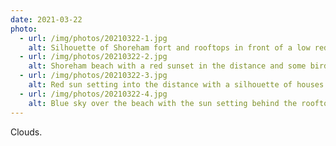 ```yaml
---
date: 2021-03-22
photo:
  - url: /img/photos/20210322-1.jpg
    alt: Silhouette of Shoreham fort and rooftops in front of a low red sunset with white clouds above.
  - url: /img/photos/20210322-2.jpg
    alt: Shoreham beach with a red sunset in the distance and some birds flying between the wavy clouds.
  - url: /img/photos/20210322-3.jpg
    alt: Red sun setting into the distance with a silhouette of houses to the right of the sunset.
  - url: /img/photos/20210322-4.jpg
    alt: Blue sky over the beach with the sun setting behind the rooftop of one of the houses. White wavy clouds fade into the distance.
---
```


Clouds.

